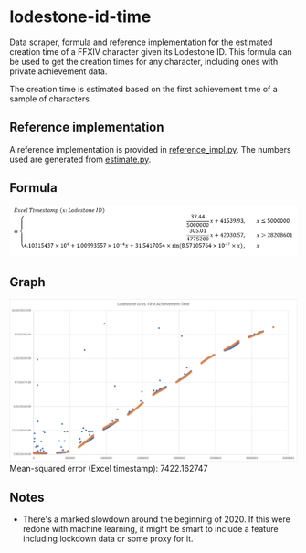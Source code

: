 # lodestone-id-time
Data scraper, formula and reference implementation for the estimated creation time of a FFXIV character given its Lodestone ID. This formula can be used to get the creation times for any character, including ones with private achievement data.

The creation time is estimated based on the first achievement time of a sample of characters.

## Reference implementation
A reference implementation is provided in [reference_impl.py](reference_impl.py).
The numbers used are generated from [estimate.py](estimate.py).

## Formula
![Formula for Excel timestamp calculation of character creation time from a Lodestone ID](formula.png)

## Graph
![Graph showing relationship between Lodestone ID and character creation time](graph.png)
Mean-squared error (Excel timestamp): 7422.162747

## Notes
* There's a marked slowdown around the beginning of 2020. If this were redone with
  machine learning, it might be smart to include a feature including lockdown data
  or some proxy for it.
